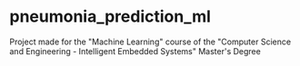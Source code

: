 # pneumonia_prediction_ml
Project made for the "Machine Learning" course of the "Computer Science and Engineering - Intelligent Embedded Systems" Master's Degree

